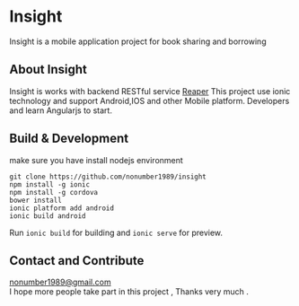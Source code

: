 # Insight

Insight is a mobile application project for book sharing and borrowing 

## About Insight

Insight is works with backend RESTful service [Reaper](https://github.com/nonumber1989/reaper)
This project use ionic technology and support Android,IOS and other Mobile platform.
Developers and learn Angularjs to start.

## Build &  Development

make sure you have install nodejs environment   

    git clone https://github.com/nonumber1989/insight
    npm install -g ionic 
    npm install -g cordova
    bower install
    ionic platform add android 
    ionic build android
    
Run `ionic build` for building and `ionic serve` for preview.

## Contact and Contribute 
nonumber1989@gmail.com    
I hope more people take part in this project , Thanks very much .

